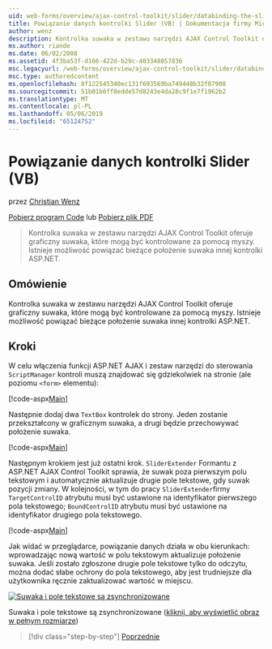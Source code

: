 ```yaml
---
uid: web-forms/overview/ajax-control-toolkit/slider/databinding-the-slider-control-vb
title: Powiązanie danych kontrolki Slider (VB) | Dokumentacja firmy Microsoft
author: wenz
description: Kontrolka suwaka w zestawu narzędzi AJAX Control Toolkit oferuje graficzny suwaka, które mogą być kontrolowane za pomocą myszy. Istnieje możliwość powiązania bieżące położenie...
ms.author: riande
ms.date: 06/02/2008
ms.assetid: 4f3ba53f-d166-422d-b29c-403348057836
msc.legacyurl: /web-forms/overview/ajax-control-toolkit/slider/databinding-the-slider-control-vb
msc.type: authoredcontent
ms.openlocfilehash: 8f122545340ec131f693569ba749448b32f07908
ms.sourcegitcommit: 51b01b6ff8edde57d8243e4da28c9f1e7f1962b2
ms.translationtype: MT
ms.contentlocale: pl-PL
ms.lasthandoff: 05/06/2019
ms.locfileid: "65124752"
---
```

# <a name="databinding-the-slider-control-vb"></a>Powiązanie danych kontrolki Slider (VB)

przez [Christian Wenz](https://github.com/wenz)

[Pobierz program Code](http://download.microsoft.com/download/9/3/f/93f8daea-bebd-4821-833b-95205389c7d0/Slider0.vb.zip) lub [Pobierz plik PDF](http://download.microsoft.com/download/2/d/c/2dc10e34-6983-41d4-9c08-f78f5387d32b/slider0VB.pdf)

> Kontrolka suwaka w zestawu narzędzi AJAX Control Toolkit oferuje graficzny suwaka, które mogą być kontrolowane za pomocą myszy. Istnieje możliwość powiązać bieżące położenie suwaka innej kontrolki ASP.NET.

## <a name="overview"></a>Omówienie

Kontrolka suwaka w zestawu narzędzi AJAX Control Toolkit oferuje graficzny suwaka, które mogą być kontrolowane za pomocą myszy. Istnieje możliwość powiązać bieżące położenie suwaka innej kontrolki ASP.NET.

## <a name="steps"></a>Kroki

W celu włączenia funkcji ASP.NET AJAX i zestaw narzędzi do sterowania `ScriptManager` kontroli muszą znajdować się gdziekolwiek na stronie (ale poziomu `<form>` elementu):

[!code-aspx[Main](databinding-the-slider-control-vb/samples/sample1.aspx)]

Następnie dodaj dwa `TextBox` kontrolek do strony. Jeden zostanie przekształcony w graficznym suwaka, a drugi będzie przechowywać położenie suwaka.

[!code-aspx[Main](databinding-the-slider-control-vb/samples/sample2.aspx)]

Następnym krokiem jest już ostatni krok. `SliderExtender` Formantu z ASP.NET AJAX Control Toolkit sprawia, że suwak poza pierwszym polu tekstowym i automatycznie aktualizuje drugie pole tekstowe, gdy suwak pozycji zmiany. W kolejności, w tym do pracy `SliderExtender`firmy `TargetControlID` atrybutu musi być ustawione na identyfikator pierwszego pola tekstowego; `BoundControlID` atrybutu musi być ustawione na identyfikator drugiego pola tekstowego.

[!code-aspx[Main](databinding-the-slider-control-vb/samples/sample3.aspx)]

Jak widać w przeglądarce, powiązanie danych działa w obu kierunkach: wprowadzając nową wartość w polu tekstowym aktualizuje położenie suwaka. Jeśli zostało zgłoszone drugie pole tekstowe tylko do odczytu, można dodać słabe ochrony do pola tekstowego, aby jest trudniejsze dla użytkownika ręcznie zaktualizować wartość w miejscu.

[![Suwaka i pole tekstowe są zsynchronizowane](databinding-the-slider-control-vb/_static/image2.png)](databinding-the-slider-control-vb/_static/image1.png)

Suwaka i pole tekstowe są zsynchronizowane ([kliknij, aby wyświetlić obraz w pełnym rozmiarze](databinding-the-slider-control-vb/_static/image3.png))

> [!div class="step-by-step"]
> [Poprzednie](using-the-slider-control-with-auto-postback-vb.md)
